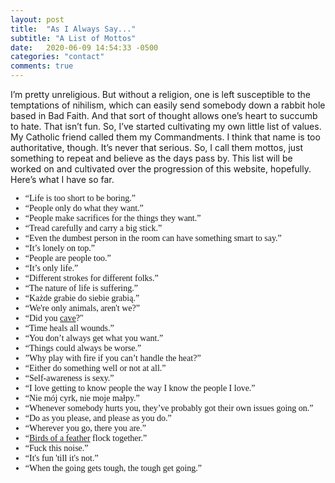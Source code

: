 ```yaml
---
layout: post
title:  "As I Always Say..."
subtitle: "A List of Mottos"
date:   2020-06-09 14:54:33 -0500
categories: "contact"
comments: true
---
```


I’m pretty unreligious. But without a religion, one is left susceptible to the temptations of nihilism, which can easily send somebody down a rabbit hole based in Bad Faith. And that sort of thought allows one’s heart to succumb to hate. That isn’t fun. So, I’ve started cultivating my own little list of values. My Catholic friend called them my Commandments. I think that name is too authoritative, though. It’s never that serious. So, I call them mottos, just something to repeat and believe as the days pass by. This list will be worked on and cultivated over the progression of this website, hopefully. Here’s what I have so far. <!-- more -->

<ul style="font-family: gentle;"><li>“Life is too short to be boring.”</li>
<li>“People only do what they want.”</li>
<li>“People make sacrifices for the things they want.”</li>
<li>“Tread carefully and carry a big stick.”</li>
<li>“Even the dumbest person in the room can have something smart to say.”</li>
<li>“It’s lonely on top.”</li>
<li>“People are people too.”</li>
<li>“It’s only life.”</li>
<li>“Different strokes for different folks.”</li>
<li>“The nature of life is suffering.”</li>
<li>“Każde grabie do siebie grabią.”</li>
<li>“We're only animals, aren't we?”</li>
<li>“Did you <a href="/self-care/2019/07/10/on-desire/">cave</a>?"</li>
<li>“Time heals all wounds.”</li>
<li>“You don’t always get what you want.”</li>
<li>“Things could always be worse.”</li>
<li>”Why play with fire if you can’t handle the heat?”</li>
<li>“Either do something well or not at all.”</li>
<li>“Self-awareness is sexy.”</li>
<li>“I love getting to know people the way I know the people I love.”</li>
<li>“Nie mój cyrk, nie moje małpy.”</li>
<li>“Whenever somebody hurts you, they’ve probably got their own issues going on.”</li>
<li>“Do as you please, and please as you do.”</li>
<li>“Wherever you go, there you are.”</li>
<li>“<a href="https://en.wiktionary.org/wiki/birds_of_a_feather_flock_together#Synonyms" target="_blank">Birds of a feather</a> flock together.”</li>
<li>“Fuck this noise.”</li>
<li>“It's fun 'till it's not.”</li>
<li>“When the going gets tough, the tough get going.”</li>
</ul>
